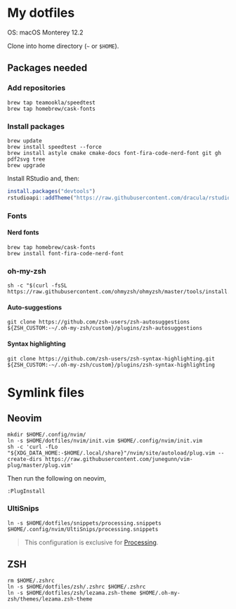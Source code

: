 # My dotfiles

OS: macOS Monterey 12.2

Clone into home directory (`~` or `$HOME`).

## Packages needed

### Add repositories

```shell
brew tap teamookla/speedtest
brew tap homebrew/cask-fonts
```

### Install packages

```shell
brew update
brew install speedtest --force
brew install astyle cmake cmake-docs font-fira-code-nerd-font git gh pdf2svg tree
brew upgrade
```


Install RStudio and, then:

```R
install.packages("devtools")
rstudioapi::addTheme("https://raw.githubusercontent.com/dracula/rstudio/master/dracula.rstheme", apply = TRUE, force = TRUE)
```

### Fonts

#### Nerd fonts

```shell
brew tap homebrew/cask-fonts
brew install font-fira-code-nerd-font
```

### oh-my-zsh

```shell
sh -c "$(curl -fsSL https://raw.githubusercontent.com/ohmyzsh/ohmyzsh/master/tools/install.sh)"
```

#### Auto-suggestions

```shell
git clone https://github.com/zsh-users/zsh-autosuggestions ${ZSH_CUSTOM:-~/.oh-my-zsh/custom}/plugins/zsh-autosuggestions
```

#### Syntax highlighting

```shell
git clone https://github.com/zsh-users/zsh-syntax-highlighting.git ${ZSH_CUSTOM:-~/.oh-my-zsh/custom}/plugins/zsh-syntax-highlighting
```

# Symlink files

## Neovim

```shell
mkdir $HOME/.config/nvim/
ln -s $HOME/dotfiles/nvim/init.vim $HOME/.config/nvim/init.vim
sh -c 'curl -fLo "${XDG_DATA_HOME:-$HOME/.local/share}"/nvim/site/autoload/plug.vim --create-dirs https://raw.githubusercontent.com/junegunn/vim-plug/master/plug.vim'
```

Then run the following on neovim,

```neovim
:PlugInstall
```

### UltiSnips

```shell
ln -s $HOME/dotfiles/snippets/processing.snippets $HOME/.config/nvim/UltiSnips/processing.snippets
```

> This configuration is exclusive for [Processing](https://processing.org/).

## ZSH

```shell
rm $HOME/.zshrc
ln -s $HOME/dotfiles/zsh/.zshrc $HOME/.zshrc
ln -s $HOME/dotfiles/zsh/lezama.zsh-theme $HOME/.oh-my-zsh/themes/lezama.zsh-theme
```
